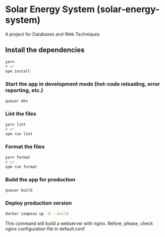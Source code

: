 # Solar Energy System (solar-energy-system)

A project for Databases and Web Techniques

## Install the dependencies
```bash
yarn
# or
npm install
```

### Start the app in development mode (hot-code reloading, error reporting, etc.)
```bash
quasar dev
```


### Lint the files
```bash
yarn lint
# or
npm run lint
```


### Format the files
```bash
yarn format
# or
npm run format
```



### Build the app for production
```bash
quasar build
```

### Deploy production version
```bash
docker compose up -d --build
```
This command will build a webserver with nginx.
Before, please, check nginx configuration file in default.conf


